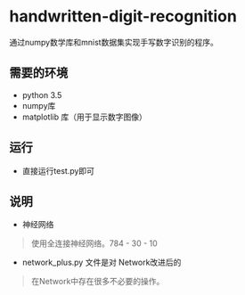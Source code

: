 # handwritten-digit-recognition
通过numpy数学库和mnist数据集实现手写数字识别的程序。

## 需要的环境
* python 3.5
* numpy库
* matplotlib 库（用于显示数字图像）

## 运行
* 直接运行test.py即可

## 说明
* 神经网络
>使用全连接神经网络。784 - 30 - 10

* network_plus.py 文件是对 Network改进后的
>在Network中存在很多不必要的操作。

